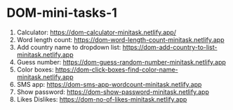 # DOM-mini-tasks-1

1. Calculator:  https://dom-calculator-minitask.netlify.app/
2. Word length count:  https://dom-word-length-count-minitask.netlify.app
3. Add country name to dropdown list:  https://dom-add-country-to-list-minitask.netlify.app
4. Guess number:  https://dom-guess-random-number-minitask.netlify.app
5. Color boxes:  https://dom-click-boxes-find-color-name-minitask.netlify.app
7. SMS app:  https://dom-sms-app-wordcount-minitask.netlify.app
8. Show password:  https://dom-show-password-minitask.netlify.app
9. Likes Dislikes:  https://dom-no-of-likes-minitask.netlify.app
